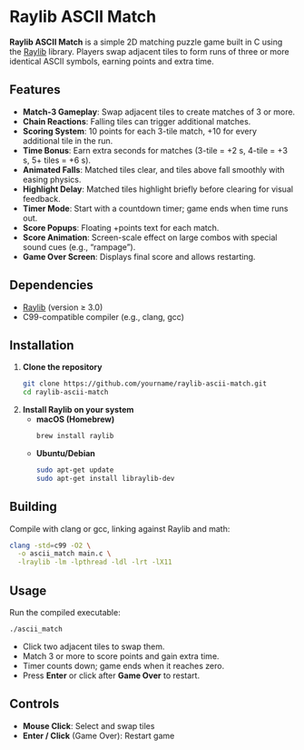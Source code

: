 # Raylib ASCII Match

**Raylib ASCII Match** is a simple 2D matching puzzle game built in C using the [Raylib](https://www.raylib.com/) library. Players swap adjacent tiles to form runs of three or more identical ASCII symbols, earning points and extra time.

## Features

- **Match-3 Gameplay**: Swap adjacent tiles to create matches of 3 or more.  
- **Chain Reactions**: Falling tiles can trigger additional matches.  
- **Scoring System**: 10 points for each 3-tile match, +10 for every additional tile in the run.  
- **Time Bonus**: Earn extra seconds for matches (3-tile = +2 s, 4-tile = +3 s, 5+ tiles = +6 s).  
- **Animated Falls**: Matched tiles clear, and tiles above fall smoothly with easing physics.  
- **Highlight Delay**: Matched tiles highlight briefly before clearing for visual feedback.  
- **Timer Mode**: Start with a countdown timer; game ends when time runs out.  
- **Score Popups**: Floating +points text for each match.  
- **Score Animation**: Screen-scale effect on large combos with special sound cues (e.g., “rampage”).  
- **Game Over Screen**: Displays final score and allows restarting.

## Dependencies

- [Raylib](https://github.com/raysan5/raylib) (version ≥ 3.0)  
- C99-compatible compiler (e.g., clang, gcc)

## Installation

1. **Clone the repository**  
   ```bash
   git clone https://github.com/yourname/raylib-ascii-match.git
   cd raylib-ascii-match
2. **Install Raylib on your system**  
   - **macOS (Homebrew)**  
     ```bash
     brew install raylib
     ```
   - **Ubuntu/Debian**  
     ```bash
     sudo apt-get update
     sudo apt-get install libraylib-dev
     ```

## Building

Compile with clang or gcc, linking against Raylib and math:

```bash
clang -std=c99 -O2 \
  -o ascii_match main.c \
  -lraylib -lm -lpthread -ldl -lrt -lX11
```

## Usage

Run the compiled executable:

```bash
./ascii_match
```

- Click two adjacent tiles to swap them.  
- Match 3 or more to score points and gain extra time.  
- Timer counts down; game ends when it reaches zero.  
- Press **Enter** or click after **Game Over** to restart.

## Controls

- **Mouse Click**: Select and swap tiles  
- **Enter / Click** (Game Over): Restart game 
